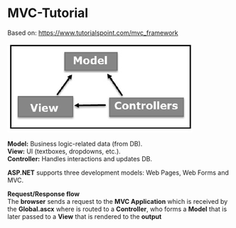 # MVC-Tutorial

Based on: https://www.tutorialspoint.com/mvc_framework

[![MVC pattern](imgs/model_view_controller.jpg)](#)  <!-- Image without link to  file-->

**Model:** Business logic-related data (from DB).  
**View:** UI (textboxes, dropdowns, etc.).  
**Controller:** Handles interactions and updates DB.  

**ASP.NET** supports three development models: Web Pages, Web Forms and MVC.

**Request/Response flow**  
The **browser** sends a request to the **MVC Application** which is received by the **Global.ascx** where is routed to a **Controller**, who forms a **Model** that is later passed to a **View** that is rendered to the **output**
